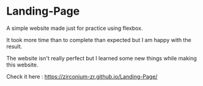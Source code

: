 # Landing-Page

A simple website made just for practice using flexbox.

It took more time than to complete than expected but I am happy with the result.

The website isn't really perfect but I learned some new things while making this website.

Check it here : https://zirconium-zr.github.io/Landing-Page/